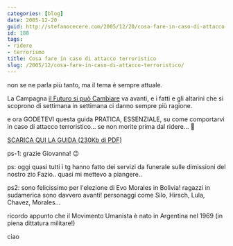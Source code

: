 ```yaml
---
categories: [blog]
date: 2005-12-20
guid: http://stefanocecere.com/2005/12/20/cosa-fare-in-caso-di-attacco-terroristico/
id: 188
tags:
- ridere
- terrorismo
title: Cosa fare in caso di attacco terroristico
slug: /2005/12/cosa-fare-in-caso-di-attacco-terroristico/
---
```


non se ne parla più tanto, ma il tema è sempre attuale.
  
La Campagna <a href="http://www.ilfuturosipuocambiare.org" target="_blank">il Futuro si può Cambiare</a> va avanti, e i fatti e gli altarini che si scoprono di settimana in settimana ci danno sempre più ragione.

e ora GODETEVI questa guida PRATICA, ESSENZIALE, su come comportarvi in caso di attacco terroristico… se non morite prima dal ridere… 🙂

[SCARICA QUI LA GUIDA (230Kb di PDF)](../../../assets/files/Cosafareincasodiattaccoterroristico.pdf)

ps-1: grazie Giovanna! 😉
  
ps: oggi quasi tutti i tg hanno fatto dei servizi da funerale sulle dimissioni del nostro zio Fazio.. quasi mi mettevo a piangere..
  
ps2: sono felicissimo per l'elezione di Evo Morales in Bolivia! ragazzi in sudamerica sono davvero avanti! personaggi come Silo, Hirsch, Lula, Chavez, Morales…
  
ricordo appunto che il Movimento Umanista è nato in Argentina nel 1969 (in piena dittatura militare!)

ciao